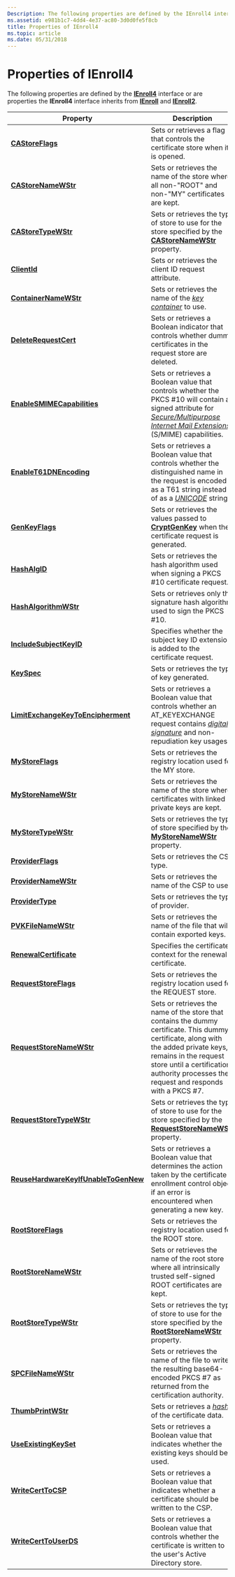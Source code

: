 ```yaml
---
Description: The following properties are defined by the IEnroll4 interface or are properties the IEnroll4 interface inherits from IEnroll and IEnroll2.
ms.assetid: e981b1c7-4dd4-4e37-ac80-3d0d0fe5f8cb
title: Properties of IEnroll4
ms.topic: article
ms.date: 05/31/2018
---
```


# Properties of IEnroll4

The following properties are defined by the [**IEnroll4**](/windows/desktop/api/Xenroll/nn-xenroll-ienroll4) interface or are properties the **IEnroll4** interface inherits from [**IEnroll**](/windows/desktop/api/Xenroll/nn-xenroll-ienroll) and [**IEnroll2**](/windows/desktop/api/Xenroll/nn-xenroll-ienroll2).



| Property                                                                              | Description                                                                                                                                                                                                                                                                                                             |
|---------------------------------------------------------------------------------------|-------------------------------------------------------------------------------------------------------------------------------------------------------------------------------------------------------------------------------------------------------------------------------------------------------------------------|
| [**CAStoreFlags**](/windows/desktop/api/Xenroll/nf-xenroll-ienroll-get_castoreflags)                                         | Sets or retrieves a flag that controls the certificate store when it is opened.                                                                                                                                                                                                                                         |
| [**CAStoreNameWStr**](/windows/desktop/api/Xenroll/nf-xenroll-ienroll-get_castorenamewstr)                                   | Sets or retrieves the name of the store where all non-"ROOT" and non-"MY" certificates are kept.                                                                                                                                                                                                                        |
| [**CAStoreTypeWStr**](/windows/desktop/api/Xenroll/nf-xenroll-ienroll-get_castoretypewstr)                                   | Sets or retrieves the type of store to use for the store specified by the [**CAStoreNameWStr**](/windows/desktop/api/Xenroll/nf-xenroll-ienroll-get_castorenamewstr) property.                                                                                                                                                                                 |
| [**ClientId**](/windows/desktop/api/Xenroll/nf-xenroll-ienroll4-get_clientid)                                                 | Sets or retrieves the client ID request attribute.                                                                                                                                                                                                                                                                      |
| [**ContainerNameWStr**](/windows/desktop/api/Xenroll/nf-xenroll-ienroll-get_containernamewstr)                               | Sets or retrieves the name of the [*key container*](https://msdn.microsoft.com/en-us/library/ms721590(v=VS.85).aspx) to use.                                                                                                                                                                                     |
| [**DeleteRequestCert**](/windows/desktop/api/Xenroll/nf-xenroll-ienroll-get_deleterequestcert)                               | Sets or retrieves a Boolean indicator that controls whether dummy certificates in the request store are deleted.                                                                                                                                                                                                        |
| [**EnableSMIMECapabilities**](/windows/desktop/api/Xenroll/nf-xenroll-ienroll2-get_enablesmimecapabilities)                   | Sets or retrieves a Boolean value that controls whether the PKCS \#10 will contain a signed attribute for [*Secure/Multipurpose Internet Mail Extensions*](https://msdn.microsoft.com/en-us/library/ms721625(v=VS.85).aspx) (S/MIME) capabilities. |
| [**EnableT61DNEncoding**](/windows/desktop/api/Xenroll/nf-xenroll-ienroll-get_enablet61dnencoding)                           | Sets or retrieves a Boolean value that controls whether the distinguished name in the request is encoded as a T61 string instead of as a [*UNICODE*](https://msdn.microsoft.com/en-us/library/ms721629(v=VS.85).aspx) string.                                                                                                |
| [**GenKeyFlags**](/windows/desktop/api/Xenroll/nf-xenroll-ienroll-get_genkeyflags)                                           | Sets or retrieves the values passed to [**CryptGenKey**](/windows/desktop/api/Wincrypt/nf-wincrypt-cryptgenkey) when the certificate request is generated.                                                                                                                                                                                                    |
| [**HashAlgID**](https://msdn.microsoft.com/en-us/library/Aa385621(v=VS.85).aspx)                                               | Sets or retrieves the hash algorithm used when signing a PKCS \#10 certificate request.                                                                                                                                                                                                                                 |
| [**HashAlgorithmWStr**](/windows/desktop/api/Xenroll/nf-xenroll-ienroll-get_hashalgorithmwstr)                               | Sets or retrieves only the signature hash algorithm used to sign the PKCS \#10.                                                                                                                                                                                                                                         |
| [**IncludeSubjectKeyID**](/windows/desktop/api/Xenroll/nf-xenroll-ienroll4-get_includesubjectkeyid)                           | Specifies whether the subject key ID extension is added to the certificate request.                                                                                                                                                                                                                                     |
| [**KeySpec**](/windows/desktop/api/Xenroll/nf-xenroll-ienroll-get_keyspec)                                                   | Sets or retrieves the type of key generated.                                                                                                                                                                                                                                                                            |
| [**LimitExchangeKeyToEncipherment**](https://msdn.microsoft.com/en-us/library/Aa385642(v=VS.85).aspx)     | Sets or retrieves a Boolean value that controls whether an AT\_KEYEXCHANGE request contains [*digital signature*](https://msdn.microsoft.com/en-us/library/ms721573(v=VS.85).aspx) and non-repudiation key usages.                                                                                       |
| [**MyStoreFlags**](/windows/desktop/api/Xenroll/nf-xenroll-ienroll-get_mystoreflags)                                         | Sets or retrieves the registry location used for the MY store.                                                                                                                                                                                                                                                          |
| [**MyStoreNameWStr**](/windows/desktop/api/Xenroll/nf-xenroll-ienroll-get_mystorenamewstr)                                   | Sets or retrieves the name of the store where certificates with linked private keys are kept.                                                                                                                                                                                                                           |
| [**MyStoreTypeWStr**](/windows/desktop/api/Xenroll/nf-xenroll-ienroll-get_mystoretypewstr)                                   | Sets or retrieves the type of store specified by the [**MyStoreNameWStr**](/windows/desktop/api/Xenroll/nf-xenroll-ienroll-get_mystorenamewstr) property.                                                                                                                                                                                                      |
| [**ProviderFlags**](/windows/desktop/api/Xenroll/nf-xenroll-ienroll-get_providerflags)                                       | Sets or retrieves the CSP type.                                                                                                                                                                                                                                                                                         |
| [**ProviderNameWStr**](/windows/desktop/api/Xenroll/nf-xenroll-ienroll-get_providernamewstr)                                 | Sets or retrieves the name of the CSP to use.                                                                                                                                                                                                                                                                           |
| [**ProviderType**](/windows/desktop/api/Xenroll/nf-xenroll-ienroll-get_providertype)                                         | Sets or retrieves the type of provider.                                                                                                                                                                                                                                                                                 |
| [**PVKFileNameWStr**](/windows/desktop/api/Xenroll/nf-xenroll-ienroll-get_pvkfilenamewstr)                                   | Sets or retrieves the name of the file that will contain exported keys.                                                                                                                                                                                                                                                 |
| [**RenewalCertificate**](/windows/desktop/api/Xenroll/nf-xenroll-ienroll-get_renewalcertificate)                             | Specifies the certificate context for the renewal certificate.                                                                                                                                                                                                                                                          |
| [**RequestStoreFlags**](/windows/desktop/api/Xenroll/nf-xenroll-ienroll-get_requeststoreflags)                               | Sets or retrieves the registry location used for the REQUEST store.                                                                                                                                                                                                                                                     |
| [**RequestStoreNameWStr**](https://msdn.microsoft.com/en-us/library/Aa385680(v=VS.85).aspx)                         | Sets or retrieves the name of the store that contains the dummy certificate. This dummy certificate, along with the added private keys, remains in the request store until a certification authority processes the request and responds with a PKCS \#7.                                                                |
| [**RequestStoreTypeWStr**](https://msdn.microsoft.com/en-us/library/Aa385685(v=VS.85).aspx)                         | Sets or retrieves the type of store to use for the store specified by the [**RequestStoreNameWStr**](https://msdn.microsoft.com/en-us/library/Aa385680(v=VS.85).aspx) property.                                                                                                                                                                       |
| [**ReuseHardwareKeyIfUnableToGenNew**](https://msdn.microsoft.com/en-us/library/Aa385698(v=VS.85).aspx) | Sets or retrieves a Boolean value that determines the action taken by the certificate enrollment control object if an error is encountered when generating a new key.                                                                                                                                                   |
| [**RootStoreFlags**](/windows/desktop/api/Xenroll/nf-xenroll-ienroll-get_rootstoreflags)                                     | Sets or retrieves the registry location used for the ROOT store.                                                                                                                                                                                                                                                        |
| [**RootStoreNameWStr**](/windows/desktop/api/Xenroll/nf-xenroll-ienroll-get_rootstorenamewstr)                               | Sets or retrieves the name of the root store where all intrinsically trusted self-signed ROOT certificates are kept.                                                                                                                                                                                                    |
| [**RootStoreTypeWStr**](/windows/desktop/api/Xenroll/nf-xenroll-ienroll-get_rootstoretypewstr)                               | Sets or retrieves the type of store to use for the store specified by the [**RootStoreNameWStr**](/windows/desktop/api/Xenroll/nf-xenroll-ienroll-get_rootstorenamewstr) property.                                                                                                                                                                             |
| [**SPCFileNameWStr**](/windows/desktop/api/Xenroll/nf-xenroll-ienroll-get_spcfilenamewstr)                                   | Sets or retrieves the name of the file to write the resulting base64-encoded PKCS \#7 as returned from the certification authority.                                                                                                                                                                                     |
| [**ThumbPrintWStr**](/windows/desktop/api/Xenroll/nf-xenroll-ienroll4-get_thumbprintwstr)                                     | Sets or retrieves a [*hash*](https://msdn.microsoft.com/en-us/library/ms721586(v=VS.85).aspx) of the certificate data.                                                                                                                                                                                                             |
| [**UseExistingKeySet**](/windows/desktop/api/Xenroll/nf-xenroll-ienroll-get_useexistingkeyset)                               | Sets or retrieves a Boolean value that indicates whether the existing keys should be used.                                                                                                                                                                                                                              |
| [**WriteCertToCSP**](/windows/desktop/api/Xenroll/nf-xenroll-ienroll-get_writecerttocsp)                                     | Sets or retrieves a Boolean value that indicates whether a certificate should be written to the CSP.                                                                                                                                                                                                                    |
| [**WriteCertToUserDS**](/windows/desktop/api/Xenroll/nf-xenroll-ienroll-get_writecerttouserds)                               | Sets or retrieves a Boolean value that controls whether the certificate is written to the user's Active Directory store.                                                                                                                                                                                                |



 

 

 



